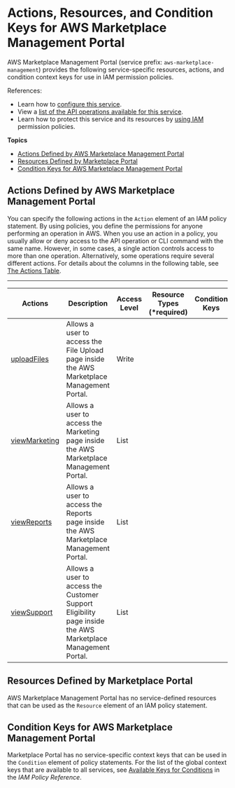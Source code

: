 # Actions, Resources, and Condition Keys for AWS Marketplace Management Portal<a name="list_awsmarketplacemanagementportal"></a>

AWS Marketplace Management Portal \(service prefix: `aws-marketplace-management`\) provides the following service\-specific resources, actions, and condition context keys for use in IAM permission policies\.

References:
+ Learn how to [configure this service](https://docs.aws.amazon.com/marketplace/latest/controlling-access/)\.
+ View a [list of the API operations available for this service](https://docs.aws.amazon.com/marketplace/latest/controlling-access/)\.
+ Learn how to protect this service and its resources by [using IAM](https://docs.aws.amazon.com/marketplace/latest/controlling-access/marketplace-management-portal-user-access.html#detailed-management-portal-permissions) permission policies\.

**Topics**
+ [Actions Defined by AWS Marketplace Management Portal](#awsmarketplacemanagementportal-actions-as-permissions)
+ [Resources Defined by Marketplace Portal](#awsmarketplacemanagementportal-resources-for-iam-policies)
+ [Condition Keys for AWS Marketplace Management Portal](#awsmarketplacemanagementportal-policy-keys)

## Actions Defined by AWS Marketplace Management Portal<a name="awsmarketplacemanagementportal-actions-as-permissions"></a>

You can specify the following actions in the `Action` element of an IAM policy statement\. By using policies, you define the permissions for anyone performing an operation in AWS\. When you use an action in a policy, you usually allow or deny access to the API operation or CLI command with the same name\. However, in some cases, a single action controls access to more than one operation\. Alternatively, some operations require several different actions\. For details about the columns in the following table, see [The Actions Table](reference_policies_actions-resources-contextkeys.md#actions_table)\.


****  

| Actions | Description | Access Level | Resource Types \(\*required\) | Condition Keys | Dependent Actions | 
| --- | --- | --- | --- | --- | --- | 
|   [ uploadFiles ](https://docs.aws.amazon.com/marketplace/latest/controlling-access/marketplace-management-portal-user-access.html#detailed-management-portal-permissions)  | Allows a user to access the File Upload page inside the AWS Marketplace Management Portal\. | Write |  |  |  | 
|   [ viewMarketing ](https://docs.aws.amazon.com/marketplace/latest/controlling-access/marketplace-management-portal-user-access.html#detailed-management-portal-permissions)  | Allows a user to access the Marketing page inside the AWS Marketplace Management Portal\. | List |  |  |  | 
|   [ viewReports ](https://docs.aws.amazon.com/marketplace/latest/controlling-access/marketplace-management-portal-user-access.html#detailed-management-portal-permissions)  | Allows a user to access the Reports page inside the AWS Marketplace Management Portal\. | List |  |  |  | 
|   [ viewSupport ](https://docs.aws.amazon.com/marketplace/latest/controlling-access/marketplace-management-portal-user-access.html#detailed-management-portal-permissions)  | Allows a user to access the Customer Support Eligibility page inside the AWS Marketplace Management Portal\. | List |  |  |  | 

## Resources Defined by Marketplace Portal<a name="awsmarketplacemanagementportal-resources-for-iam-policies"></a>

AWS Marketplace Management Portal has no service\-defined resources that can be used as the `Resource` element of an IAM policy statement\.

## Condition Keys for AWS Marketplace Management Portal<a name="awsmarketplacemanagementportal-policy-keys"></a>

Marketplace Portal has no service\-specific context keys that can be used in the `Condition` element of policy statements\. For the list of the global context keys that are available to all services, see [Available Keys for Conditions](reference_policies_condition-keys.html#AvailableKeys) in the *IAM Policy Reference*\.